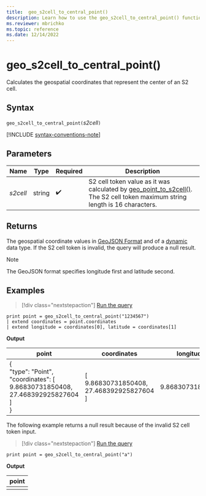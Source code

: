```yaml
---
title:  geo_s2cell_to_central_point()
description: Learn how to use the geo_s2cell_to_central_point() function to calculate the geospatial coordinates that represent the center of an S2 cell.
ms.reviewer: mbrichko
ms.topic: reference
ms.date: 12/14/2022
---
```

# geo_s2cell_to_central_point()

Calculates the geospatial coordinates that represent the center of an S2 cell.

## Syntax

`geo_s2cell_to_central_point(`*s2cell*`)`

[!INCLUDE [syntax-conventions-note](../../includes/syntax-conventions-note.md)]

## Parameters

|Name|Type|Required|Description|
|--|--|--|--|
| *s2cell* | string |  :heavy_check_mark: | S2 cell token value as it was calculated by [geo_point_to_s2cell()](geo-point-to-s2cell-function.md). The S2 cell token maximum string length is 16 characters.|

## Returns

The geospatial coordinate values in [GeoJSON Format](https://tools.ietf.org/html/rfc7946) and of a [dynamic](./scalar-data-types/dynamic.md) data type. If the S2 cell token is invalid, the query will produce a null result.

> [!NOTE]
> The GeoJSON format specifies longitude first and latitude second.

## Examples

> [!div class="nextstepaction"]
> <a href="https://dataexplorer.azure.com/clusters/help/databases/Samples?query=H4sIAAAAAAAAAysoyswrUSjIB5G2Cump+fHFRsmpOTnxJfnxyal5JUWJOfFgWQ0lQyNjE1MzcyVNrhqF1IqS1LwUheT8/KKUzLzEktRioG6wOj0kMYTCnPy89MyS0pRUoDIkBdEGsToKOYkl2KQMYwEypEkCnAAAAA==" target="_blank">Run the query</a>

```kusto
print point = geo_s2cell_to_central_point("1234567")
| extend coordinates = point.coordinates
| extend longitude = coordinates[0], latitude = coordinates[1]
```

**Output**

|point|coordinates|longitude|latitude|
|---|---|---|---|
|{<br>  "type": "Point",<br>  "coordinates": [<br>    9.86830731850408,<br>    27.468392925827604<br>  ]<br>}|[<br>  9.86830731850408,<br>  27.468392925827604<br>]|9.86830731850408|27.4683929258276|

The following example returns a null result because of the invalid S2 cell token input.

> [!div class="nextstepaction"]
> <a href="https://dataexplorer.azure.com/clusters/help/databases/Samples?query=H4sIAAAAAAAAAysoyswrUSjIB5G2Cump+fHFRsmpOTnxJfnxyal5JUWJOfFgWQ2lRCVNADb75CkuAAAA" target="_blank">Run the query</a>

```kusto
print point = geo_s2cell_to_central_point("a")
```

**Output**

|point|
|---|
||
